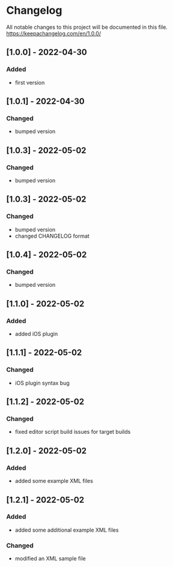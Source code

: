 # Changelog
All notable changes to this project will be documented in this file.
https://keepachangelog.com/en/1.0.0/

## [1.0.0] - 2022-04-30
### Added
- first version

## [1.0.1] - 2022-04-30
### Changed
- bumped version

## [1.0.3] - 2022-05-02
### Changed
- bumped version

## [1.0.3] - 2022-05-02
### Changed
- bumped version
- changed CHANGELOG format

## [1.0.4] - 2022-05-02
### Changed
- bumped version

## [1.1.0] - 2022-05-02
### Added
- added iOS plugin

## [1.1.1] - 2022-05-02
### Changed
- iOS plugin syntax bug

## [1.1.2] - 2022-05-02
### Changed
- fixed editor script build issues for target builds

## [1.2.0] - 2022-05-02
### Added
- added some example XML files

## [1.2.1] - 2022-05-02
### Added
- added some additional example XML files
### Changed
- modified an XML sample file
